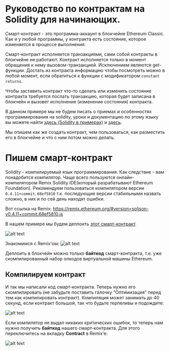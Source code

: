 # Руководство по контрактам на Solidity для начинающих.

Смарт-контракт - это программа-аккаунт в блокчейне Ethereum Classic. Как и у любой программы, у контракта есть состояние, которое изменяется в процессе выполнения.

Смарт-контракт исполняется транзакциями, сами собой контракты в блокчейне не работают. Контракт исполняется только в момент обращения к нему вызовом-транзакцией. Исключением являются get-функции. Достать из контракта информацию чтобы посмотреть можно в любой момент, если обратиться к функции с модификатором `constant returns`.

Чтобы заставить контракт что-то сделать или изменить состояние контракта требуется послать транзакцию, которая будет записана в блокчейн и вызовет исполнение (изменение состояния) контракта.

В данном примере мы не будем писать о приемах и особенностях программирования на solidity, уроки и документацию по этому языку вы можете найти [здесь (Solidity в примерах)](http://solidity.readthedocs.io/en/develop/solidity-by-example.html) и [здесь](https://bitsonblocks.net/2016/02/01/a-gentle-introduction-to-smart-contracts/). 

Мы опишем как же создать контракт, чем пользоваться, как разместить его в блокчейне и что с ним потом можно делать.

# Пишем смарт-контракт

Solidity - компилируемый язык программирования. Как следствие - вам понадобится компилятор. Чаще всего пользуются онлайн-компилятором Remix Solidity IDE(который разрабатывают Ethereum Foundation). Рекомендуем пользоваться компилятором версии `0.4.11+commit.68ef5810` т.к. последующие версии стабильными назвать сложно, в них и по сей день находят ошибки.

Вот ссылка на Remix: https://remix.ethereum.org/#version=soljson-v0.4.11+commit.68ef5810.js

В нашем примере мы будем деплоить [этот смарт-контракт](https://github.com/Sparke2/Contract-Tutorials/blob/master/example.sol).

![alt text](https://github.com/Sparke2/Contract-Tutorials/blob/master/Remix_1.jpg)


Знакомимся с Remix'ом:
![alt text](https://github.com/Sparke2/Contract-Tutorials/blob/master/Remix_2.jpg)

Деплоить в блокчейн можно только **байткод** смарт-контракта, т.е. уже скомпилированный набор опкодов виртуальной машины Ethereum.

## Компилируем контракт
И так мы написали код смарт-контракта. Теперь нужно его скомпилировать (не забудьте поставить галочку "Оптимизация" перед тем как компилировать контракт). Компиляция может занимать до 40 секунд, если контракт большой, так что будьте терпеливы и подождите:

![alt text](https://github.com/Sparke2/Contract-Tutorials/blob/master/Remix_3.jpg)

Если компилятор не выдал никаких критических ошибок, то теперь нам нужно получить **байткод** нашего смарт-контракта. Для этого переключитесь на вкладку **Contract** в Remix'e:

![alt text](https://github.com/Sparke2/Contract-Tutorials/blob/master/Remix_4_.jpg)
